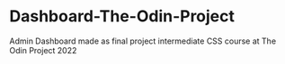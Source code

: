 # Dashboard-The-Odin-Project
Admin Dashboard made as final project intermediate CSS course at The Odin Project 2022

